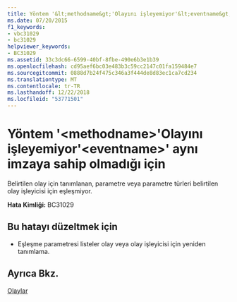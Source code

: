 ```yaml
---
title: Yöntem '&lt;methodname&gt;'Olayını işleyemiyor'&lt;eventname&gt;' aynı imzaya sahip olmadığı için
ms.date: 07/20/2015
f1_keywords:
- vbc31029
- bc31029
helpviewer_keywords:
- BC31029
ms.assetid: 33c3dc66-6599-40bf-8fbe-490e6b3e1b39
ms.openlocfilehash: cd95aef6bc03e483b3c59cc2147c01fa159484e7
ms.sourcegitcommit: 0888d7b24f475c346a3f444de8d83ec1ca7cd234
ms.translationtype: MT
ms.contentlocale: tr-TR
ms.lasthandoff: 12/22/2018
ms.locfileid: "53771501"
---
```

# <a name="method-ltmethodnamegt-cannot-handle-event-lteventnamegt-because-they-do-not-have-the-same-signature"></a>Yöntem '&lt;methodname&gt;'Olayını işleyemiyor'&lt;eventname&gt;' aynı imzaya sahip olmadığı için
Belirtilen olay için tanımlanan, parametre veya parametre türleri belirtilen olay işleyicisi için eşleşmiyor.  
  
 **Hata Kimliği:** BC31029  
  
## <a name="to-correct-this-error"></a>Bu hatayı düzeltmek için  
  
-   Eşleşme parametresi listeler olay veya olay işleyicisi için yeniden tanımlama.  
  
## <a name="see-also"></a>Ayrıca Bkz.  
 [Olaylar](../../visual-basic/programming-guide/language-features/events/index.md)
